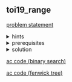 ## toi19_range
[problem statement](https://programming.in.th/tasks/toi19_range)
<details>
  <summary>hints</summary>
  <ul>
    <details>
      <summary>hint 1</summary>
      <p>ข้อนี้มีการดึงคำตอบมาจากช่วงที่อยู่ภายใน ทำให้เรานึกถึง algorithm อะไร?</p>
    </details>
    <details>
      <summary>hint 1.5</summary>
      <p>dynamic programming</p>
    </details>
    <details>
      <summary>hint 2</summary>
      <p>ถ้าช่วง $[L_j, R_j]$ อยู่ภายในช่วง $[L_i, R_i]$ แสดงว่า $L_i ≤ L_j$ และ $R_j ≤ R_i$ เราสามารถแก้อย่างน้อย 1 เงื่อนไขด้วยการ?</p>
    </details>
    <details>
      <summary>hint 2.5</summary>
      <p>sorting</p>
    </details>
  </ul>
</details>

<details>
  <summary>prerequisites</summary>
  <p>dynamic programming, LIS - binary search / Range query data structure (Segment tree / Binary indexed tree) <br><a href="https://cp-algorithms.com/sequences/longest_increasing_subsequence.html">Longest increasing subsequence - Algorithms for Competitive Programming (cp-algorithms.com)</a></p>
</details>

<details>
  <summary>solution</summary>
  <p>เงื่อนไขของการที่ช่วง j จะอยู่ภายในช่วง i แบ่งได้เป็นสองส่วนคือ $L_i ≤ L_j$ และ $R_j ≤ R_i$ เราสามารถแก้เงื่อนไข $R_j ≤ R_i$ ได้โดยการ sort โดยเราจะ sort ให้ช่วงที่อยู่ภายในมาก่อนช่วงที่ครอบเสมอโดยเราจะ sort ตามเงื่อนไขว่าถ้า $R_j ≠ R_i$ เราจะเลือกตัวที่มีค่า R น้อยกว่าอยู่ด้านหน้า ส่วนถ้า $R_j = R_i$ เราจะเลือกตัวที่มีค่า L มากกว่าอยู่ด้านหน้า</p>
  <p align="center">
    <img width="600" src="https://github.com/packmani/toi-posn-com-guide/assets/40173086/4dd25d0d-eafe-403f-af77-5bfcb6c7a3b0" alt="range covering" />
  </p>
  <p>ตอนนี้เราเหลือแค่เงื่อนไขที่ว่า $L_i ≤ L_j$ คะแนนของช่วง $(i)$ คือ maximum ของคะแนนของช่วงที่อยู่ภายใน $(j)+1$ โดยการคิดคะแนนนี้ก็เหมือนกับการหาความยาวของ longest non-increasing subsequence โดยเราจะนำ array $L$ หลัง sort ตาม $R$ มาทำ longest non-increasing subsequence</p>
  <ul>
    <details>
      <summary>Sol 1 - binary search</summary>
      <ul>
      <li>เราจะใช้หลักการของ patience sorting มาใช้ในการหา ความยาวของ longest non-decreasing subsequence (คล้ายๆกับ LIS แต่ element ซ้ำกันได้) โดยทำการ loop จากซ้ายมาขวาแล้วนำตัวเลข x ไปใส่บนกองซ้อน ที่มี <mark>element ด้านบนสุด > x</mark> ที่อยู่ซ้ายที่สุด ถ้าไม่มีเลขด้านบนที่ว่า ก็สร้าง stack ใหม่ที่มีแค่ x </li>
      <li>จากการสังเกตเราจะพบว่าเราสามารถนำ x ไปต่อกับตัวเลขที่อยู่ด้านบนสุดที่อยู่ในกองซ้อนด้านหน้ากองซ้อนของ x ได้ <br>เพราะฉะนั้นถ้าเรา run algorithm นี้จนจบเราจะได้ความยาวของ longest non-decreasing subsequence เป็นจำนวนของกองซ้อนทั้งหมด </li>
      <li>ในการหาตำแหน่งของกองซ้อนที่เราจะใส่ x เราสามารถใช้ binary search ได้, binary search บน array ของ element ที่อยู่บนสุดของแต่ละกองซ้อนเพื่อหา <mark>ตำแหน่งแรกที่ > x (upper_bound)</mark> เนื่องจาก array ของ element บนสุด sort จากน้อยไปมากเสมอ</li>
          <video src="https://github.com/packmani/toi-posn-com-guide/assets/40173086/da727dac-05a0-46b7-a3bf-6977f3b81688" 
            width="600" autoplay></video>                  
      <li>แต่เราต้องการหาความยาวของ longest non-increasing subsequence ซึ่งก็สามารถทำได้โดยการ flip เลขจากจำนวนบวกไปเป็นจำนวนลบแล้วทำการ binary search N รอบ เพื่อหาความยาวของ longest non-decreasing subsequence ทำให้มี TC = $O(N\log N)$</li>
      </ul>
    </details>
    <details>
      <summary>Sol 2 - Fenwick tree</summary>
      <ul>
      <li>เราสามารถแก้ปัญหา longest non-decreasing subsequence ได้ด้วยการใช้ dynamic programming</li>
      <li>กำหนดให้ $dp_i$ แทนความยาวของ longest non-decreasing sequence โดยจบที่ element ตำแหน่ง $i$ โดยมี recurrence คือ <br>$dp_i = max(\{dp_j + 1\}); j < i$ และ $element_j ≤ element_i$</li>
      <li>แต่ปัญหาอยู่เราต้อง loop หา $j$ ทำให้มี $TC = O(N^2)$ เราสามารถใช้ binary indexed tree มาลดเวลาในการ loop $j$ ได้ เพราะ BIT สามารถทำ point update และ prefix query ได้ใน $O(\log N)$ ทำให้เราสามารถหาค่า maximum ของ $dp_j$ ในช่วง $[1, element_i]$ ได้ใน $O(\log N)$ แล้วเราก็ทำการ update $dp_i$ ไว้ในตำแหน่งของ $element_i$ ไปเรื่อยๆ</li> 
      <li>โดยคำตอบของเราก็คือ $max(\{dp(i)\})$ แต่ติดปัญหาคือการที่ $element_i$ อาจมีค่ามากถึง $10^9$ ทำให้เราไม่สามารถนำค่าไปใส่ใน array ได้ตรงๆ แต่เราสามารถแก้ได้โดยการทำ coordinate compression</li>
      <br>
      <details>
        <summary>coordinate compression</summary>
        <p>สมมติ $element = \{100, 1, 23, 23\}$ เราสามารถเปลี่ยนเป็น $element' = \{3, 1, 2, 2\}$ ซึ่งทำให้เราสามารถ map ค่า element จริงๆ ไปเป็น index ใน array ได้ เพราะเรามี element แค่ N ตัว เราสามารถทำได้โดยการ sort แล้ว unique (อาจมีเลขซ้ำ) แล้วทำการ binary search เพื่อหาตำแหน่งสำหรับแต่ละเลข (upper_bound)</p>
      </details>
      <p>แต่ปัญหาของเราคือต้องหาความยาวของ longest non-increasing subsequence ซึ่งสามารถทำได้โดย flip index ของแต่ละ element เช่น $element' = \{3, 1, 2, 2\}$ → $element'' = \{1, 3, 2, 2\}$ ทำให้ query prefix ของเราจะเปลี่ยนไปเป็นการหา maximum ในช่วงที่ $≥ element_i$ แทน</p>
      <p align="center">
        <img width="600" src="https://github.com/packmani/toi-posn-com-guide/assets/40173086/3376b647-ce60-4c2f-a351-ae8ad7aaa9ab" />
      </p>
      </ul>
    </details>
  </ul>
</details>


[ac code (binary search)](./toi19_range_bsearch.cpp) 

[ac code (fenwick tree)](./toi19_range_fenwick.cpp) 
